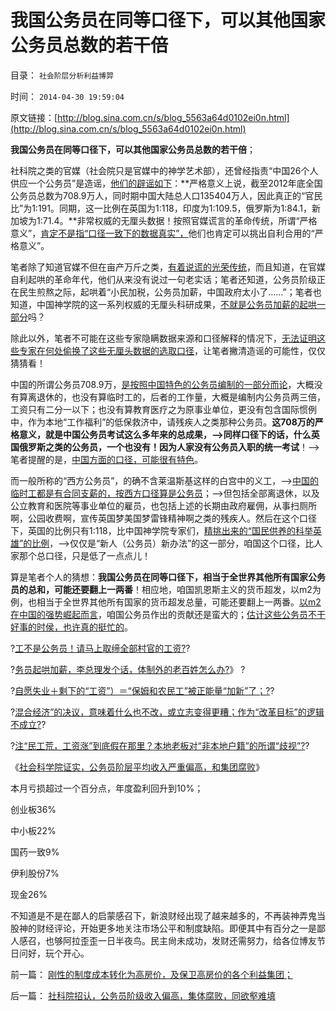 # 我国公务员在同等口径下，可以其他国家公务员总数的若干倍

目录： `社会阶层分析利益博羿` 

时间： `2014-04-30 19:59:04` 

原文链接：[http://blog.sina.com.cn/s/blog_5563a64d0102ei0n.html](http://blog.sina.com.cn/s/blog_5563a64d0102ei0n.html)

**我国公务员在同等口径下，可以其他国家公务员总数的若干倍**；

社科院之类的官媒（社会院只是官媒中的神学艺术部），还曾经指责“中国26个人供应一个公务员”是造谣，[他们的辟谣如下](http://news.sina.com.cn/c/2014-04-15/065329934650.shtml)：**严格意义上说，截至2012年底全国公务员总数为708.9万人，同时期中国大陆总人口135404万人，因此真正的“官民比”为1:191。同期，这一比例在英国为1:118，印度为1:109.5，俄罗斯为1:84.1，新加坡为1:71.4。**非常权威的无厘头数据！按照官媒谎言的革命传统，所谓“严格意义”，[肯定不是指“口径一致下的数据真实”，](../../../2010/10/16/逻辑能力残缺令中国文化依赖权威；青睐洋权威；.md)他们也肯定可以挑出自利合用的“严格意义”。

笔者除了知道官媒不但在亩产万斤之类，[有着说谎的光荣传统](../../../2010/10/17/唯实求真打破谎言的大厦.md)，而且知道，在官媒自利起哄的革命年代，他们从来没有说过一句老实话；笔者还知道，公务员阶级正在民生煎熬之际，起哄着“小民加税，公务员加薪，中国政府太小了……”；笔者也知道，中国神学院的这一系列权威的无厘头科研成果，[不就是公务员加薪的起哄一部分](../../../2014/3/10/公务员起哄加薪，李总理发个话，体制外的老百姓怎么办？.md)吗？

除此以外，笔者不可能在这些专家隐瞒数据来源和口径解释的情况下，[无法证明这些专家在何处偷换了这些无厘头数据的选取口径](../../../2014/1/7/实例理解“真实的谎言”的老技术.md)，让笔者撇清造谣的可能性，仅仅猜猜看！

中国的所谓公务员708.9万，[是按照中国特色的公务员编制的一部分而论](../../../2011/10/11/美国政府低薪高廉，税收主要花在穷人福利上.md)，大概没有算离退休的，也没有算临时工的，后者的工作量，大概是编制内公务员两三倍，工资只有二分一以下；也没有算教育医疗之为原事业单位，更没有包含国际惯例中，作为本地“工作福利”的低保救济中，请残疾人之类那种公务员。**这708万的严格意义，就是中国公务员考试这么多年来的总成果，——>同样口径下的话，什么英国俄罗斯之类的公务员，一个也没有！因为人家没有公务员入职的统一考试**！——>笔者提醒的是，[中国方面的口径，可能很有特色](../../../2014/1/24/不要道德谴责于荒谬，让对方的荒谬助你论证.md)。

而一般所称的“西方公务员”，的确不含莱温斯基这样的白宫中的义工，——>[中国的临时工都是有合同支薪的，按西方口径算是公务员](../../../2013/6/22/临时工发飚，反户籍制度概念混乱的借题发挥.md)；——>但包括全部离退休，以及公立教育和医院等事业单位的雇员，也包括上述的长期由政府雇佣，从事扫厕所啊，公园收费啊，宣传英国梦美国梦雷锋精神啊之类的残疾人。然后在这个口径下，英国的比例只有1:118，比中国神学院专家们，[精挑出来的“国民供养的科举英雄”的比例](../../../2009/12/9/现代科举之高考、国考、公务员和考研.md)，——>仅仅是“新人（公务员）新办法”的这一部分，咱国这个口径，比人家那个总口径，只是低了一点点儿！

算是笔者个人的猜想：**我国公务员在同等口径下，相当于全世界其他所有国家公务员的总和，可能还要翻上一两番**！相应地，咱国凯恩斯主义的货币超发，以m2为例，也相当于全世界其他所有国家的货币超发总量，可能还要翻上一两番。[以m2在中国的强势崛起而言](../../../2013/4/23/国企不能封装成本，大明宝钞的凯恩斯主义和流动性过剩.md)，咱国公务员作出的贡献还是蛮大的；[估计这些公务员不干好事的时侯，也许真的挺忙的](../../../2009/12/30/国有单位总是20-的人做了80-的工作.md)。

?[工不是公务员！请马上取缔全部村官的工资?](../../../2014/3/7/义工不是公务员！请马上取缔全部村官的工资.md)?

?[务员起哄加薪，李总理发个话，体制外的老百姓怎么办?](../../../2014/3/10/公务员起哄加薪，李总理发个话，体制外的老百姓怎么办？.md)》 ?

?[自愿失业＋剩下的“工资”）＝“保姆和农民工”被正能量“加新”了；?](../../../2014/3/12/从家政保姆“要求涨薪”到“被涨薪”，被正能量扩大的自愿失业；.md)?

?[混合经济”的决议，意味着什么也不改，或立志变得更糟；作为“改革目标”的逻辑不成立?](../../../2014/3/13/“混合经济”是极巨大的利空.md)?

?[注“民工荒，工资涨”到底假在那里？本地老板对“非本地户籍”的所谓“歧视”?](../../../2014/3/18/“民工荒，工资涨”到底造假在那里？户籍制度所谓的歧视；.md)?

《[社会科学院证实，公务员阶层平均收入严重偏高，和集团腐败](../../../2014/4/30/社科院招认，公务员阶级收入偏高，集体腐败，同欲壑难填.md)》

本月亏损超过一个百分点，年度盈利回升到10%；

创业板36%

中小板22%

国药一致9%

伊利股份7%

现金26%

不知道是不是在鄙人的启蒙感召下，新浪财经出现了越来越多的，不再装神弄鬼当股神的财经评论，开始更多地关注市场公平和制度缺陷。即便其中有百分之一是鄙人感召，也够阿拉歪歪一日半夜鸟。民主尙未成功，发财还需努力，给各位博友节日问好，玩个开心。

前一篇： [刚性的制度成本转化为高房价，及保卫高房价的各个利益集团；](../../../2014/5/4/刚性的制度成本转化为高房价，及保卫高房价的各个利益集团；.md)

后一篇： [社科院招认，公务员阶级收入偏高，集体腐败，同欲壑难填](../../../2014/4/30/社科院招认，公务员阶级收入偏高，集体腐败，同欲壑难填.md)

